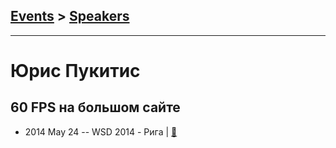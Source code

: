 ## [Events](../README.md) > [Speakers](../speakers.md)
---

# Юрис Пукитис

## 60 FPS на большом сайте
- 2014 May 24 -- WSD 2014 - Рига  | [:notebook:](https://wsd.events/2014/05/24/pres/60fps/)  
